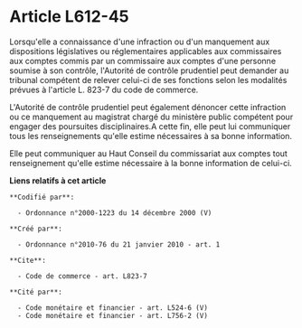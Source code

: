 # Article L612-45

Lorsqu'elle a connaissance d'une infraction ou d'un manquement aux dispositions législatives ou réglementaires applicables
aux commissaires aux comptes commis par un commissaire aux comptes d'une personne soumise à son contrôle, l'Autorité de
contrôle prudentiel peut demander au tribunal compétent de relever celui-ci de ses fonctions selon les modalités prévues à
l'article L. 823-7 du code de commerce. 

L'Autorité de contrôle prudentiel peut également dénoncer cette infraction ou ce manquement au magistrat chargé du ministère
public compétent pour engager des poursuites disciplinaires.A cette fin, elle peut lui communiquer tous les renseignements
qu'elle estime nécessaires à sa bonne information. 

Elle peut communiquer au Haut Conseil du commissariat aux comptes tout renseignement qu'elle estime nécessaire à la bonne
information de celui-ci.

**Liens relatifs à cet article**

	**Codifié par**:

	  - Ordonnance n°2000-1223 du 14 décembre 2000 (V)

	**Créé par**:

	  - Ordonnance n°2010-76 du 21 janvier 2010 - art. 1

	**Cite**:

	  - Code de commerce - art. L823-7

	**Cité par**:

	  - Code monétaire et financier - art. L524-6 (V)
	  - Code monétaire et financier - art. L756-2 (V)
